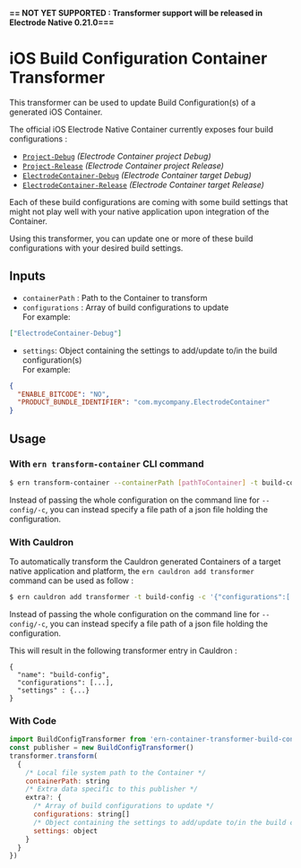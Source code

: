 **== NOT YET SUPPORTED : Transformer support will be released in Electrode Native 0.21.0===**

# iOS Build Configuration Container Transformer

This transformer can be used to update Build Configuration(s) of a generated iOS Container.

The official iOS Electrode Native Container currently exposes four build configurations :

- [`Project-Debug`](https://github.com/electrode-io/electrode-native/blob/master/ern-container-gen-ios/src/hull/Config/Project-Debug.xcconfig) _(Electrode Container project Debug)_
- [`Project-Release`](https://github.com/electrode-io/electrode-native/blob/master/ern-container-gen-ios/src/hull/Config/Project-Release.xcconfig) _(Electrode Container project Release)_
- [`ElectrodeContainer-Debug`](https://github.com/electrode-io/electrode-native/blob/master/ern-container-gen-ios/src/hull/Config/ElectrodeContainer-Debug.xcconfig) _(Electrode Container target Debug)_
- [`ElectrodeContainer-Release`](https://github.com/electrode-io/electrode-native/blob/master/ern-container-gen-ios/src/hull/Config/ElectrodeContainer-Release.xcconfig) _(Electrode Container target Release)_

Each of these build configurations are coming with some build settings that might not play well with your native application upon integration of the Container.

Using this transformer, you can update one or more of these build configurations with your desired build settings.

## Inputs

- `containerPath` : Path to the Container to transform
- `configurations` : Array of build configurations to update  
  For example:

```json
["ElectrodeContainer-Debug"]
```

- `settings`: Object containing the settings to add/update to/in the build configuration(s)  
  For example:

```json
{
  "ENABLE_BITCODE": "NO",
  "PRODUCT_BUNDLE_IDENTIFIER": "com.mycompany.ElectrodeContainer"
}
```

## Usage

### With `ern transform-container` CLI command

```bash
$ ern transform-container --containerPath [pathToContainer] -t build-config -c '{"configurations":[...], "settings":{...}}'
```

Instead of passing the whole configuration on the command line for `--config/-c`, you can instead specify a file path of a json file holding the configuration.

### With Cauldron

To automatically transform the Cauldron generated Containers of a target native application and platform, the `ern cauldron add transformer` command can be used as follow :

```bash
$ ern cauldron add transformer -t build-config -c '{"configurations":[...], "settings":{...}}'
```

Instead of passing the whole configuration on the command line for `--config/-c`, you can instead specify a file path of a json file holding the configuration.

This will result in the following transformer entry in Cauldron :

```
{
  "name": "build-config",
  "configurations": [...],
  "settings" : {...}
}
```

### With Code

```js
import BuildConfigTransformer from 'ern-container-transformer-build-config'
const publisher = new BuildConfigTransformer()
transformer.transform(
  {
    /* Local file system path to the Container */
    containerPath: string
    /* Extra data specific to this publisher */
    extra?: {
      /* Array of build configurations to update */
      configurations: string[]
      /* Object containing the settings to add/update to/in the build configuration(s) */
      settings: object
    }
  }
})
```

